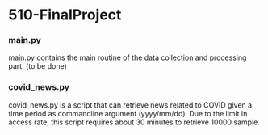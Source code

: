 # 510-FinalProject
### main.py 
main.py contains the main routine of the data collection and processing part. (to be done)
### covid_news.py 
covid_news.py is a script that can retrieve news related to COVID given a time period as commandline argument (yyyy/mm/dd). Due to the limit in access rate, this script requires about 30 minutes to retrieve 10000 sample. 
